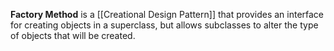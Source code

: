 **Factory Method** is a [[Creational Design Pattern]] that provides an interface for creating objects in a superclass, but allows subclasses to alter the type of objects that will be created.
